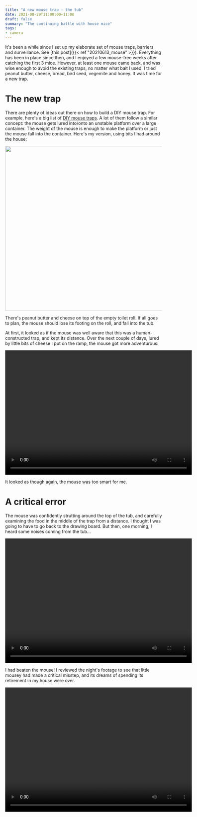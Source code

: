 ```yaml
---
title: "A new mouse trap - the tub"
date: 2021-08-29T11:00:00+11:00
draft: false
summary: "The continuing battle with house mice"
tags:
- camera
---
```


It's been a while since I set up my elaborate set of mouse traps, barriers and
surveillance. See [this post]({{< ref "20210613_mouse" >}}). Everything has
been in place since then, and I enjoyed a few mouse-free weeks after catching
the first 3 mice. However, at least one mouse came back, and was wise enough to
avoid the existing traps, no matter what bait I used. I tried peanut butter,
cheese, bread, bird seed, vegemite and honey. It was time for a new trap.


# The new trap
There are plenty of ideas out there on how to build a DIY mouse trap. For
example, here's a big list of [DIY mouse traps](https://www.itsoverflowing.com/homemade-mouse-trap-diy/).
A lot of them follow a similar concept: the mouse gets lured into/onto an
unstable platform over a large container. The weight of the mouse is enough to
make the platform or just the mouse fall into the container. Here's my version,
using bits I had around the house:

<img src="/blog/20210829_mouse2/20210829_102835.jpg"
  alt=""
  width="530"
  loading="lazy" />

There's peanut butter and cheese on top of the empty toilet roll. If all goes to
plan, the mouse should lose its footing on the roll, and fall into the tub.

At first, it looked as if the mouse was well aware that this was a
human-constructed trap, and kept its distance. Over the next couple of days,
lured by little bits of cheese I put on the ramp, the mouse got more
adventurous:

<video width="600" height="400" controls loading="lazy">
   <source src="/blog/20210829_mouse2/snooping_around_tub.mp4" type="video/mp4" />
   Sorry, your browser doesn't support embedded videos.
</video>

It looked as though again, the mouse was too smart for me.


# A critical error

The mouse was confidently strutting around the top of the tub, and carefully
examining the food in the middle of the trap from a distance. I thought I was
going to have to go back to the drawing board. But then, one morning, I heard
some noises coming from the tub...

<video width="600" height="400" controls loading="lazy">
   <source src="/blog/20210829_mouse2/mouse_in_tub.mp4" type="video/mp4" />
   Sorry, your browser doesn't support embedded videos.
</video>

I had beaten the mouse! I reviewed the night's footage to see that little mousey
had made a critical misstep, and its dreams of spending its retirement in my
house were over.

<video width="600" height="400" controls loading="lazy">
   <source src="/blog/20210829_mouse2/mouse_tub_fall.mp4" type="video/mp4" />
   Sorry, your browser doesn't support embedded videos.
</video>
